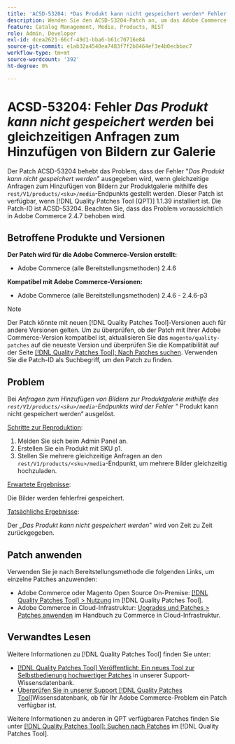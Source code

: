 ```yaml
---
title: 'ACSD-53204: *Das Produkt kann nicht gespeichert werden* Fehler bei gleichzeitigen Anfragen, Bilder zur Galerie hinzuzufügen'
description: Wenden Sie den ACSD-53204-Patch an, um das Adobe Commerce-Problem zu beheben, bei dem der Fehler „Das Produkt kann nicht gespeichert werden“ ausgegeben wird, wenn gleichzeitige Anfragen zum Hinzufügen von Bildern zur Produktgalerie mithilfe des REST/V1/products/&lt;sku&gt;/media-Endpunkts gestellt werden.
feature: Catalog Management, Media, Products, REST
role: Admin, Developer
exl-id: dcea2621-66cf-49d1-bba6-b61c70716e84
source-git-commit: e1ab32a4540ea7483f7f2b8464ef3e4b0ecbbac7
workflow-type: tm+mt
source-wordcount: '392'
ht-degree: 0%

---
```


# ACSD-53204: Fehler *Das Produkt kann nicht gespeichert werden* bei gleichzeitigen Anfragen zum Hinzufügen von Bildern zur Galerie

Der Patch ACSD-53204 behebt das Problem, dass der Fehler &quot;*Das Produkt kann nicht gespeichert werden*&quot; ausgegeben wird, wenn gleichzeitige Anfragen zum Hinzufügen von Bildern zur Produktgalerie mithilfe des `rest/V1/products/<sku>/media`-Endpunkts gestellt werden. Dieser Patch ist verfügbar, wenn [!DNL Quality Patches Tool (QPT)] 1.1.39 installiert ist. Die Patch-ID ist ACSD-53204. Beachten Sie, dass das Problem voraussichtlich in Adobe Commerce 2.4.7 behoben wird.

## Betroffene Produkte und Versionen

**Der Patch wird für die Adobe Commerce-Version erstellt:**

* Adobe Commerce (alle Bereitstellungsmethoden) 2.4.6

**Kompatibel mit Adobe Commerce-Versionen:**

* Adobe Commerce (alle Bereitstellungsmethoden) 2.4.6 - 2.4.6-p3

>[!NOTE]
>
>Der Patch könnte mit neuen [!DNL Quality Patches Tool]-Versionen auch für andere Versionen gelten. Um zu überprüfen, ob der Patch mit Ihrer Adobe Commerce-Version kompatibel ist, aktualisieren Sie das `magento/quality-patches` auf die neueste Version und überprüfen Sie die Kompatibilität auf der Seite [[!DNL Quality Patches Tool]: Nach Patches suchen](https://experienceleague.adobe.com/tools/commerce-quality-patches/index.html?lang=de). Verwenden Sie die Patch-ID als Suchbegriff, um den Patch zu finden.

## Problem

Bei *Anfragen zum Hinzufügen von Bildern zur Produktgalerie mithilfe des `rest/V1/products/<sku>/media`-Endpunkts wird der Fehler &quot;* Produkt kann nicht gespeichert werden“ ausgelöst.

<u>Schritte zur Reproduktion</u>:

1. Melden Sie sich beim Admin Panel an.
1. Erstellen Sie ein Produkt mit SKU p1.
1. Stellen Sie mehrere gleichzeitige Anfragen an den `rest/V1/products/<sku>/media`-Endpunkt, um mehrere Bilder gleichzeitig hochzuladen.

<u>Erwartete Ergebnisse</u>:

Die Bilder werden fehlerfrei gespeichert.

<u>Tatsächliche Ergebnisse</u>:

Der *„Das Produkt kann nicht gespeichert werden*&quot; wird von Zeit zu Zeit zurückgegeben.

## Patch anwenden

Verwenden Sie je nach Bereitstellungsmethode die folgenden Links, um einzelne Patches anzuwenden:

* Adobe Commerce oder Magento Open Source On-Premise: [[!DNL Quality Patches Tool] > Nutzung](https://experienceleague.adobe.com/docs/commerce-operations/tools/quality-patches-tool/usage.html?lang=de) im [!DNL Quality Patches Tool].
* Adobe Commerce in Cloud-Infrastruktur: [Upgrades und Patches > Patches anwenden](https://experienceleague.adobe.com/docs/commerce-cloud-service/user-guide/develop/upgrade/apply-patches.html?lang=de) im Handbuch zu Commerce in Cloud-Infrastruktur.

## Verwandtes Lesen

Weitere Informationen zu [!DNL Quality Patches Tool] finden Sie unter:

* [[!DNL Quality Patches Tool] Veröffentlicht: Ein neues Tool zur Selbstbedienung hochwertiger Patches](/help/announcements/adobe-commerce-announcements/magento-quality-patches-released-new-tool-to-self-serve-quality-patches.md) in unserer Support-Wissensdatenbank.
* [Überprüfen Sie in unserer Support [!DNL Quality Patches Tool]](/help/support-tools/patches-available-in-qpt-tool/check-patch-for-magento-issue-with-magento-quality-patches.md)Wissensdatenbank, ob für Ihr Adobe Commerce-Problem ein Patch verfügbar ist.

Weitere Informationen zu anderen in QPT verfügbaren Patches finden Sie unter [[!DNL Quality Patches Tool]: Suchen nach Patches](https://experienceleague.adobe.com/tools/commerce-quality-patches/index.html?lang=de) im [!DNL Quality Patches Tool].
